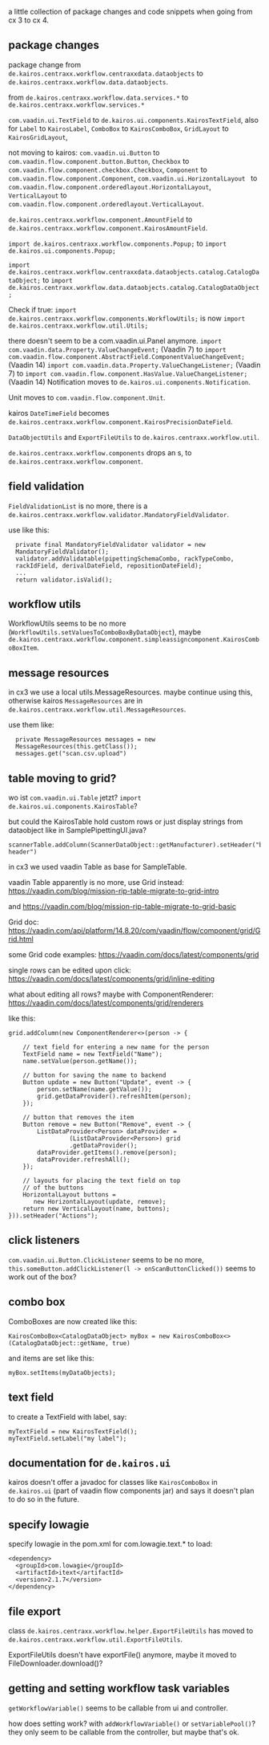 a little collection of package changes and code snippets when going
from cx 3 to cx 4.

## package changes

package change from
`de.kairos.centraxx.workflow.centraxxdata.dataobjects` to
`de.kairos.centraxx.workflow.data.dataobjects`.

from `de.kairos.centraxx.workflow.data.services.*` to
`de.kairos.centraxx.workflow.services.*`

`com.vaadin.ui.TextField` to
`de.kairos.ui.components.KairosTextField`, also for `Label` to
`KairosLabel`, `ComboBox` to `KairosComboBox`, `GridLayout` to `KairosGridLayout`,

not moving to kairos: `com.vaadin.ui.Button` to
`com.vaadin.flow.component.button.Button`, `Checkbox` to
`com.vaadin.flow.component.checkbox.Checkbox`, `Component` to
`com.vaadin.flow.component.Component`,
`com.vaadin.ui.HorizontalLayout ` to
`com.vaadin.flow.component.orderedlayout.HorizontalLayout`,
`VerticalLayout` to `com.vaadin.flow.component.orderedlayout.VerticalLayout`.

`de.kairos.centraxx.workflow.component.AmountField` to
`de.kairos.centraxx.workflow.component.KairosAmountField`.

`import de.kairos.centraxx.workflow.components.Popup;` to
`import de.kairos.ui.components.Popup;`

`import de.kairos.centraxx.workflow.centraxxdata.dataobjects.catalog.CatalogDataObject;` to
`import de.kairos.centraxx.workflow.data.dataobjects.catalog.CatalogDataObject;`

Check if true: 
`import de.kairos.centraxx.workflow.components.WorkflowUtils;`
is now `import de.kairos.centraxx.workflow.util.Utils;`

there doesn't seem to be a com.vaadin.ui.Panel anymore.
`import com.vaadin.data.Property.ValueChangeEvent;` (Vaadin 7) to
`import com.vaadin.flow.component.AbstractField.ComponentValueChangeEvent;` (Vaadin 14)
`import com.vaadin.data.Property.ValueChangeListener;` (Vaadin 7) to
`import com.vaadin.flow.component.HasValue.ValueChangeListener;` (Vaadin 14)
Notification moves to `de.kairos.ui.components.Notification`.

Unit moves to `com.vaadin.flow.component.Unit`.

kairos `DateTimeField` becomes
`de.kairos.centraxx.workflow.component.KairosPrecisionDateField`.

`DataObjectUtils` and `ExportFileUtils` to `de.kairos.centraxx.workflow.util`.

`de.kairos.centraxx.workflow.components` drops an s, to
`de.kairos.centraxx.workflow.component`.

## field validation

`FieldValidationList` is no more, there is a
`de.kairos.centraxx.workflow.validator.MandatoryFieldValidator`.

use like this:

```
  private final MandatoryFieldValidator validator = new
  MandatoryFieldValidator();
  validator.addValidatable(pipettingSchemaCombo, rackTypeCombo,
  rackIdField, derivalDateField, repositionDateField);
  ...
  return validator.isValid();  
```

## workflow utils

WorkflowUtils seems to be no more
(`WorkflowUtils.setValuesToComboBoxByDataObject`), maybe
`de.kairos.centraxx.workflow.component.simpleassigncomponent.KairosComboBoxItem`.

## message resources

in cx3 we use a local utils.MessageResources. maybe continue using
this, otherwise kairos `MessageResources` are in
`de.kairos.centraxx.workflow.util.MessageResources`.

use them like:

```
  private MessageResources messages = new
  MessageResources(this.getClass());
  messages.get("scan.csv.upload")  
```

## table moving to grid?

wo ist `com.vaadin.ui.Table` jetzt? `import
de.kairos.ui.components.KairosTable`?

but could the KairosTable hold custom rows or just display strings
from dataobject like in SamplePipettingUI.java?

```
scannerTable.addColumn(ScannerDataObject::getManufacturer).setHeader("bla
header")
```

in cx3 we used vaadin Table as base for SampleTable.

vaadin Table apparently is no more, use Grid instead:
https://vaadin.com/blog/mission-rip-table-migrate-to-grid-intro

and https://vaadin.com/blog/mission-rip-table-migrate-to-grid-basic

Grid doc:
https://vaadin.com/api/platform/14.8.20/com/vaadin/flow/component/grid/Grid.html

some Grid code examples:
https://vaadin.com/docs/latest/components/grid

single rows can be edited upon click:
https://vaadin.com/docs/latest/components/grid/inline-editing

what about editing all rows? maybe with ComponentRenderer:
https://vaadin.com/docs/latest/components/grid/renderers

like this:


```
grid.addColumn(new ComponentRenderer<>(person -> {

    // text field for entering a new name for the person
    TextField name = new TextField("Name");
    name.setValue(person.getName());

    // button for saving the name to backend
    Button update = new Button("Update", event -> {
        person.setName(name.getValue());
        grid.getDataProvider().refreshItem(person);
    });

    // button that removes the item
    Button remove = new Button("Remove", event -> {
        ListDataProvider<Person> dataProvider =
                 (ListDataProvider<Person>) grid
                 .getDataProvider();
        dataProvider.getItems().remove(person);
        dataProvider.refreshAll();
    });

    // layouts for placing the text field on top
    // of the buttons
    HorizontalLayout buttons =
       new HorizontalLayout(update, remove);
    return new VerticalLayout(name, buttons);
})).setHeader("Actions");
```

## click listeners

`com.vaadin.ui.Button.ClickListener` seems to be no more,
`this.someButton.addClickListener(l -> onScanButtonClicked())` seems
to work out of the box?

## combo box

ComboBoxes are now created like this:

```
KairosComboBox<CatalogDataObject> myBox = new KairosComboBox<>(CatalogDataObject::getName, true)
```

and items are set like this:

```
myBox.setItems(myDataObjects);
```

## text field

to create a TextField with label, say:

```
myTextField = new KairosTextField();
myTextField.setLabel("my label");
```

## documentation for `de.kairos.ui`

kairos doesn't offer a javadoc for classes like `KairosComboBox` in
`de.kairos.ui` (part of vaadin flow components jar) and says it
doesn't plan to do so in the future.

## specify lowagie

specify lowagie in the pom.xml for com.lowagie.text.* to load:

    <dependency>
      <groupId>com.lowagie</groupId>
      <artifactId>itext</artifactId>
      <version>2.1.7</version>
    </dependency>

## file export

class `de.kairos.centraxx.workflow.helper.ExportFileUtils` has moved to
`de.kairos.centraxx.workflow.util.ExportFileUtils`.

ExportFileUtils doesn't have exportFile() anymore, maybe it moved to
FileDownloader.download()?

## getting and setting workflow task variables

`getWorkflowVariable()` seems to be callable from ui and controller.

how does setting work? with `addWorkflowVariable()` or
`setVariablePool()`? they only seem to be callable from the
controller, but maybe that's ok.